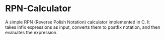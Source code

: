 # RPN-Calculator
A simple RPN (Reverse Polish Notation) calculator implemented in C. It takes infix expressions as input, converts them to postfix notation, and then evaluates the expression.
